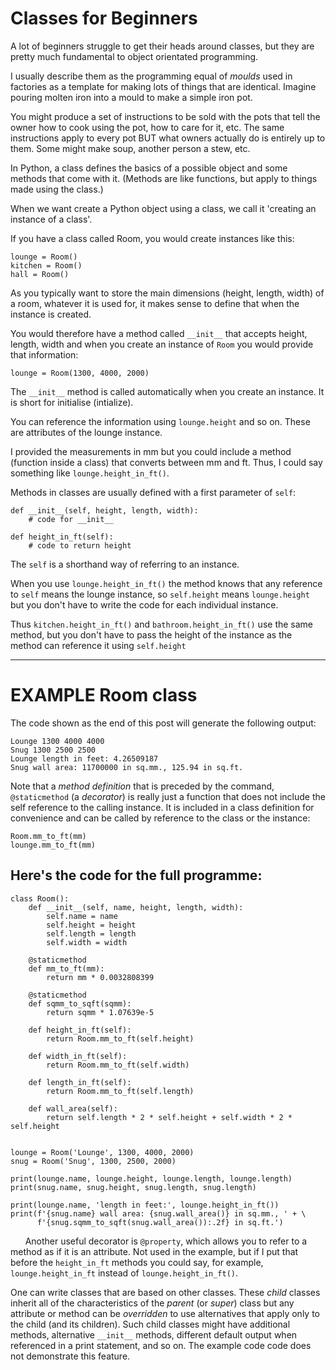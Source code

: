 # Classes for Beginners

A lot of beginners struggle to get their heads around classes, but they are pretty much fundamental to object orientated programming.

I usually describe them as the programming equal of *moulds* used in factories as a template for making lots of things that are identical. Imagine pouring molten iron into a mould to make a simple iron pot.

You might produce a set of instructions to be sold with the pots that tell the owner how to cook using the pot, how to care for it, etc. The same instructions apply to every pot BUT what owners actually do is entirely up to them. Some might make soup, another person a stew, etc.

In Python, a class defines the basics of a possible object and some methods that come with it. (Methods are like functions, but apply to things made using the class.)

When we want create a Python object using a class, we call it 'creating an instance of a class'.

If you have a class called Room, you would create instances like this:

    lounge = Room()
    kitchen = Room()
    hall = Room()

As you typically want to store the main dimensions (height, length, width) of a room, whatever it is used for, it makes sense to define that when the instance is created.

You would therefore have a method called `__init__` that accepts height, length, width and when you create an instance of `Room` you would provide that information:

    lounge = Room(1300, 4000, 2000)

The `__init__` method is called automatically when you create an instance. It is short for initialise (intialize).

You can reference the information using `lounge.height` and so on. These are attributes of the lounge instance.

I provided the measurements in mm but you could include a method (function inside a class) that converts between mm and ft. Thus, I could say something like `lounge.height_in_ft()`.

Methods in classes are usually defined with a first parameter of `self`:

    def __init__(self, height, length, width):
        # code for __init__

    def height_in_ft(self):
        # code to return height

The `self` is a shorthand way of referring to an instance. 

When you use `lounge.height_in_ft()` the method knows that any reference to `self` means the lounge instance, so `self.height` means `lounge.height` but you don't have to write the code for each individual instance.

Thus `kitchen.height_in_ft()` and `bathroom.height_in_ft()` use the same method, but you don't have to pass the height of the instance as the method can reference it using `self.height`
    
---
# EXAMPLE Room class

The code shown as the end of this post will generate the following output:

    Lounge 1300 4000 4000
    Snug 1300 2500 2500
    Lounge length in feet: 4.26509187
    Snug wall area: 11700000 in sq.mm., 125.94 in sq.ft.

Note that a *method definition* that is preceded by the command, `@staticmethod` (a *decorator*) is really just a function that does not include the self reference to the calling instance. It is included in a class definition for convenience and can be called by reference to the class or the instance:

    Room.mm_to_ft(mm)
    lounge.mm_to_ft(mm)

## Here's the code for the full programme:

    class Room():
        def __init__(self, name, height, length, width):
            self.name = name
            self.height = height
            self.length = length
            self.width = width

        @staticmethod
        def mm_to_ft(mm):
            return mm * 0.0032808399

        @staticmethod
        def sqmm_to_sqft(sqmm):
            return sqmm * 1.07639e-5

        def height_in_ft(self):
            return Room.mm_to_ft(self.height)

        def width_in_ft(self):
            return Room.mm_to_ft(self.width)

        def length_in_ft(self):
            return Room.mm_to_ft(self.length)

        def wall_area(self):
            return self.length * 2 * self.height + self.width * 2 * self.height


    lounge = Room('Lounge', 1300, 4000, 2000)
    snug = Room('Snug', 1300, 2500, 2000)

    print(lounge.name, lounge.height, lounge.length, lounge.length)
    print(snug.name, snug.height, snug.length, snug.length)

    print(lounge.name, 'length in feet:', lounge.height_in_ft())
    print(f'{snug.name} wall area: {snug.wall_area()} in sq.mm., ' + \
          f'{snug.sqmm_to_sqft(snug.wall_area()):.2f} in sq.ft.')

     
Another useful decorator is `@property`, which allows you to refer to a method as if it is an attribute. Not used in the example, but if I put that before the `height_in_ft` methods you could say, for example, `lounge.height_in_ft` instead of `lounge.height_in_ft()`.

One can write classes that are based on other classes. These *child* classes inherit all of the characteristics of the *parent* (or *super*) class but any attribute or method can be *overridden* to use alternatives that apply only to the child (and its children). Such child classes might have additional methods, alternative `__init__` methods, different default output when referenced in a print statement, and so on. The example code code does not demonstrate this feature.